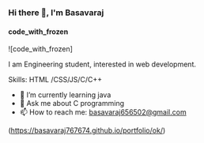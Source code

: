 ### Hi there 👋, I'm Basavaraj
#### code_with_frozen
![code_with_frozen]

I am Engineering student, interested in web development.

Skills: HTML /CSS/JS/C/C++

- 🌱 I’m currently learning java 
- 💬 Ask me about C programming 
- 📫 How to reach me: basavaraj656502@gmail.com 


(https://basavaraj767674.github.io/portfolio/ok/)  


